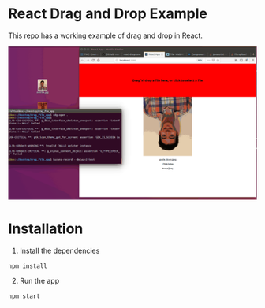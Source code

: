 # React Drag and Drop Example

This repo has a working example of drag and drop in React.

![demo gif](https://github.com/PoeticPete/react-file-drag-and-drop-example/raw/master/demo.gif)

# Installation
1. Install the dependencies
```
npm install
```
2. Run the app 
```
npm start
```
